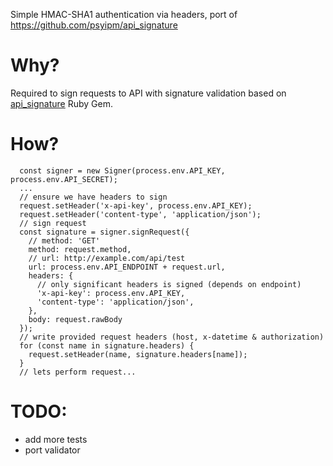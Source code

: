 Simple HMAC-SHA1 authentication via headers, port of https://github.com/psyipm/api_signature

# Why?
Required to sign requests to API with signature validation based on [api_signature](https://rubygems.org/gems/api_signature) Ruby Gem.

# How?

```JS
  const signer = new Signer(process.env.API_KEY, process.env.API_SECRET);
  ...
  // ensure we have headers to sign
  request.setHeader('x-api-key', process.env.API_KEY);
  request.setHeader('content-type', 'application/json');
  // sign request
  const signature = signer.signRequest({
    // method: 'GET'
    method: request.method,
    // url: http://example.com/api/test
    url: process.env.API_ENDPOINT + request.url,
    headers: {
      // only significant headers is signed (depends on endpoint)
      'x-api-key': process.env.API_KEY,
      'content-type': 'application/json',
    },
    body: request.rawBody
  });
  // write provided request headers (host, x-datetime & authorization)
  for (const name in signature.headers) {
    request.setHeader(name, signature.headers[name]);
  }
  // lets perform request...
```

# TODO:
- add more tests
- port validator
